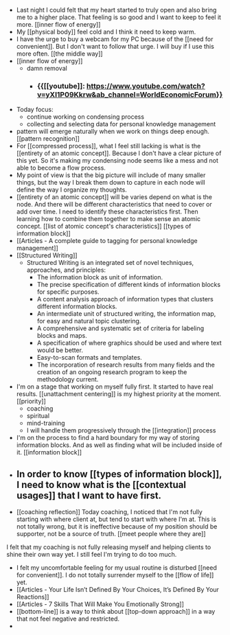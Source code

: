 - Last night I could felt that my heart started to truly open and also bring me to a higher place. That feeling is so good and I want to keep to feel it more. [[inner flow of energy]]
- My [[physical body]] feel cold and I think it need to keep warm.
- I have the urge to buy a webcam for my PC because of the [[need for convenient]]. But I don't want to follow that urge. I will buy if I use this more often. [[the middle way]]
- [[inner flow of energy]]
    - damn removal
        - ### {{[[youtube]]: https://www.youtube.com/watch?v=yXI1P09Kkrw&ab_channel=WorldEconomicForum}}
- Today focus:
    - continue working on condensing process
    - collecting and selecting data for personal knowledge management
- pattern will emerge naturally when we work on things deep enough. [[pattern recognition]]
- For [[compressed process]], what I feel still lacking is what is the [[entirety of an atomic concept]]. Because I don't have a clear picture of this yet. So it's making my condensing node seems like a mess and not able to become a flow process.
- My point of view is that the big picture will include of many smaller things, but the way I break them down to capture in each node will define the way I organize my thoughts.
- [[entirety of an atomic concept]] will be varies depend on what is the node. And there will be different characteristics that need to cover or add over time. I need to identify these characteristics first. Then learning how to combine them together to make sense an atomic concept. [[list of atomic concept's characteristics]] [[types of information block]]
- [[Articles - A complete guide to tagging for personal knowledge management]]
- [[Structured Writing]]
    - Structured Writing is an integrated set of novel techniques, approaches, and principles:
        - The information block as unit of information.
        - The precise specification of different kinds of information blocks for specific purposes.
        - A content analysis approach of information types that clusters different information blocks.
        - An intermediate unit of structured writing, the information map, for easy and natural topic clustering.
        - A comprehensive and systematic set of criteria for labeling blocks and maps.
        - A specification of where graphics should be used and where text would be better.
        - Easy-to-scan formats and templates.
        - The incorporation of research results from many fields and the creation of an ongoing research program to keep the methodology current.
- I'm on a stage that working on myself fully first. It started to have real results. [[unattachment centering]] is my highest priority at the moment. [[priority]]
    - coaching
    - spiritual
    - mind-training
    - I will handle them progressively through the [[integration]] process
- I'm on the process to find a hard boundary for my way of storing information blocks. And as well as finding what will be included inside of it. [[information block]]
- In order to know [[types of information block]], I need to know what is the [[contextual usages]] that I want to have first.
    - 
- [[coaching reflection]] Today coaching, I noticed that I'm not fully starting with where client at, but tend to start with where I'm at. This is not totally wrong, but it is ineffective because of my position should be supporter, not be a source of truth. [[meet people
where they are]] 

I felt that my coaching is not fully releasing myself and helping clients to shine their own way yet. I still feel I'm trying to do too much. 
- I felt my uncomfortable feeling for my usual routine is disturbed [[need for convenient]]. I do not totally surrender myself to the [[flow of life]] yet.
- [[Articles - Your Life Isn’t Defined By Your Choices, It’s Defined By Your Reactions]]
- [[Articles - 7 Skills That Will Make You Emotionally Strong]]
- [[bottom-line]] is a way to think about [[top-down approach]] in a way that not feel negative and restricted.
- 
